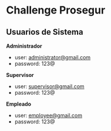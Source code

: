 # Challenge Prosegur

## Usuarios de Sistema

**Administrador**
- user: administrator@gmail.com
- password: 123@

**Supervisor**
- user: supervisor@gmail.com
- password: 123@

**Empleado**
- user: employee@gmail.com
- password: 123@